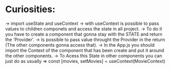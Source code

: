 # Curiosities:

-> import useState and useContext
-> with useContext is possible to pass values to children componets and access the state in all project.
    -> To do it you have to create a component that gonna stay with the STATE and return the 'Provider'.
    -> Is possible to pass value throught the Provider in the return (The other components gonna access that).
    -> In the App.js you should import the Context of the component that has been create and put it around the other components.
    -> To Acess this State in other components you can just do as usually => const [movies, setMovies] = useContext(MovieContext)


